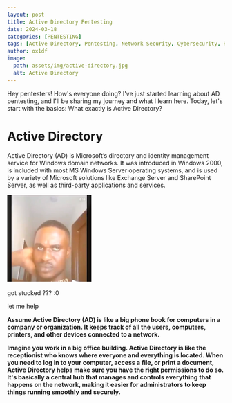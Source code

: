 ```yaml
---
layout: post
title: Active Directory Pentesting
date: 2024-03-18
categories: [PENTESTING]
tags: [Active Directory, Pentesting, Network Security, Cybersecurity, Red Teaming]
author: ox1df
image:
  path: assets/img/active-directory.jpg
  alt: Active Directory
---
```

Hey pentesters! How's everyone doing? I've just started learning about AD pentesting, and I'll be sharing my journey and what I learn here. Today, let's start with the basics: What exactly is Active Directory?
# Active Directory

Active Directory (AD) is Microsoft’s directory and identity management service for Windows domain networks. It was introduced in Windows 2000, is included with most MS Windows Server operating systems, and is used by a variety of Microsoft solutions like Exchange Server and SharePoint Server, as well as third-party applications and services.


![alt text](../assets/img/confused.png)

got stucked ??? :0

let me help 

**Assume Active Directory (AD) is like a big phone book for computers in a company or organization. It keeps track of all the users, computers, printers, and other devices connected to a network.**

**Imagine you work in a big office building. Active Directory is like the receptionist who knows where everyone and everything is located. When you need to log in to your computer, access a file, or print a document, Active Directory helps make sure you have the right permissions to do so. It's basically a central hub that manages and controls everything that happens on the network, making it easier for administrators to keep things running smoothly and securely.**


